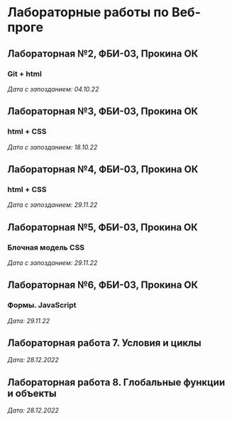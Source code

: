 ﻿# Лабораторные работы по Веб-проге

## Лабораторная №2, ФБИ-03, Прокина ОК

### Git + html

*Дата с запозданием: 04.10.22*

## Лабораторная №3, ФБИ-03, Прокина ОК

### html + CSS

*Дата с запозданием: 18.10.22*

## Лабораторная №4, ФБИ-03, Прокина ОК

### html + CSS

*Дата с запозданием: 29.11.22*


## Лабораторная №5, ФБИ-03, Прокина ОК

### Блочная модель CSS

*Дата с запозданием: 29.11.22*

## Лабораторная №6, ФБИ-03, Прокина ОК

### Формы.  JavaScript

*Дата: 29.11.22*

## Лабораторная работа 7. Условия и циклы

*Дата: 28.12.2022*

## Лабораторная работа 8. Глобальные функции и объекты

*Дата: 28.12.2022*
